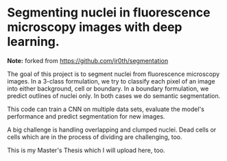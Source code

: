 # Segmenting nuclei in fluorescence microscopy images with deep learning.

**Note:** forked from https://github.com/jr0th/segmentation

The goal of this project is to segment nuclei from fluorescence microscopy images.
In a 3-class formulation, we try to classify each pixel of an image into either background, cell or boundary. In a boundary formulation, we predict outlines of nuclei only. In both cases we do semantic segmentation.

This code can train a CNN on multiple data sets, evaluate the model's performance and predict segmentation for new images.

A big challenge is handling overlapping and clumped nuclei. Dead cells or cells which are in the process of dividing are challenging, too.

This is my Master's Thesis which I will upload here, too.

